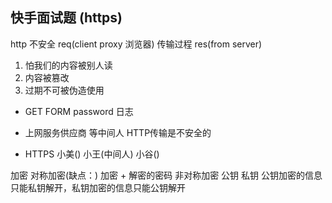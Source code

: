 ## 快手面试题 (https)
http  不安全
req(client proxy 浏览器)  传输过程  res(from server)

1. 怕我们的内容被别人读
2. 内容被篡改
3. 过期不可被伪造使用

- GET FORM  password 日志
- 上网服务供应商 等中间人 HTTP传输是不安全的

- HTTPS
  小美()
  小王(中间人)
  小谷()

加密
对称加密(缺点：)
  加密 + 解密的密码
非对称加密
  公钥
  私钥
  公钥加密的信息只能私钥解开，私钥加密的信息只能公钥解开